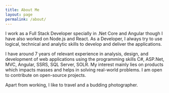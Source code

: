 ```yaml
---
title: About Me
layout: page
permalink: /about/
---
```


I work as a Full Stack Developer specially in .Net Core and Angular though I have also worked on Node.js and React. As a Developer, I always try to use logical, technical and analytic skills to develop and deliver the applications.

I have around 7 years of relevant experience in analysis, design, and development of web applications using the programming skills C#, ASP.Net, MVC, Angular, SSRS, SQL Server, SOLR. My interest mainly lies on products which impacts masses and helps in solving real-world problems. I am open to contribute on open-source projects.

Apart from working, I like to travel and a budding photographer. 